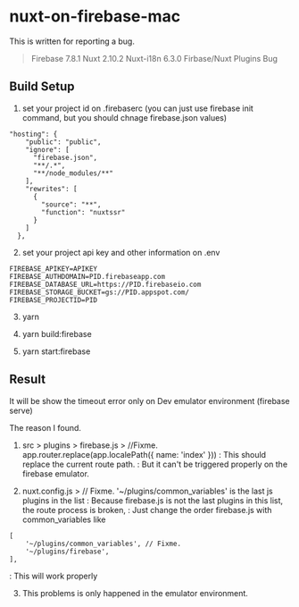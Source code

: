 # nuxt-on-firebase-mac

This is written for reporting a bug.

> Firebase 7.8.1
> Nuxt 2.10.2
> Nuxt-i18n 6.3.0
> Firbase/Nuxt Plugins Bug

## Build Setup

1. set your project id on .firebaserc
(you can just use firebase init command, but you should chnage firebase.json values)
```
"hosting": {
    "public": "public",
    "ignore": [
      "firebase.json",
      "**/.*",
      "**/node_modules/**"
    ],
    "rewrites": [
      {
        "source": "**",
        "function": "nuxtssr"
      }
    ]
  },
```
2. set your project api key and other information on .env
```
FIREBASE_APIKEY=APIKEY
FIREBASE_AUTHDOMAIN=PID.firebaseapp.com
FIREBASE_DATABASE_URL=https://PID.firebaseio.com
FIREBASE_STORAGE_BUCKET=gs://PID.appspot.com/
FIREBASE_PROJECTID=PID
```
3. yarn

4. yarn build:firebase

5. yarn start:firebase

## Result

It will be show the timeout error only on Dev emulator environment (firebase serve)

The reason I found.
1. src > plugins > firebase.js > //Fixme. app.router.replace(app.localePath({ name: 'index' }))
: This should replace the current route path.
: But it can't be triggered properly on the firebase emulator.

2. nuxt.config.js > // Fixme. '~/plugins/common_variables' is the last js plugins in the list
: Because firebase.js is not the last plugins in this list, the route process is broken,
: Just change the order firebase.js with common_variables like 

```
[
    '~/plugins/common_variables', // Fixme.
    '~/plugins/firebase',
],
```

: This will work properly


3. This problems is only happened in the emulator environment.
